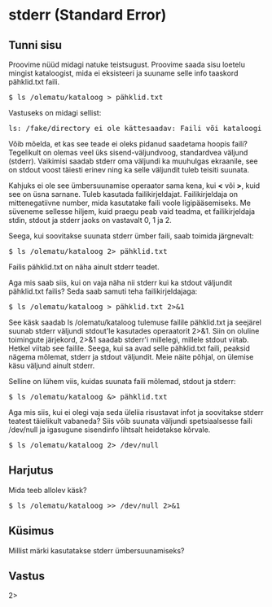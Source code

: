 # stderr (Standard Error)

## Tunni sisu

Proovime nüüd midagi natuke teistsugust. Proovime saada sisu loetelu mingist kataloogist, mida ei eksisteeri ja suuname selle info taaskord pähklid.txt faili.

<pre>$ ls /olematu/kataloog > pähklid.txt </pre>

Vastuseks on midagi sellist:

<pre>ls: /fake/directory ei ole kättesaadav: Faili või kataloogi ei eksisteeri</pre>

Võib mõelda, et kas see teade ei oleks pidanud saadetama hoopis faili? Tegelikult on olemas veel üks sisend-väljundvoog, standardvea väljund (stderr). Vaikimisi saadab stderr oma väljundi ka muuhulgas ekraanile, see on stdout voost täiesti erinev ning ka selle väljundit tuleb teisiti suunata.

Kahjuks ei ole see ümbersuunamise operaator sama kena, kui <b>&lt;</b> või <b>&gt;</b>, kuid see on üsna sarnane. Tuleb kasutada failikirjeldajat.  Failikirjeldaja on mittenegatiivne number, mida kasutatake faili voole ligipääsemiseks. Me süveneme sellesse hiljem, kuid praegu peab vaid teadma, et failikirjeldaja stdin, stdout ja stderr jaoks on vastavalt 0, 1 ja 2.

Seega, kui soovitakse suunata stderr ümber faili, saab toimida järgnevalt:

<pre>$ ls /olematu/kataloog 2> pähklid.txt</pre>

Failis pähklid.txt on näha ainult stderr teadet.

Aga mis saab siis, kui on vaja näha nii stderr kui ka stdout väljundit pähklid.txt failis? Seda saab samuti teha failikirjeldajaga:

<pre>$ ls /olematu/kataloog > pähklid.txt 2>&1</pre>

See käsk saadab ls /olematu/kataloog tulemuse failile pähklid.txt ja seejärel suunab stderr väljundi stdout'le kasutades operaatorit 2>&1. Siin on oluline toimingute järjekord, 2>&1 saadab stderr'i millelegi, millele stdout viitab. Hetkel viitab see failile. Seega, kui sa avad selle pähklid.txt faili, peaksid nägema mõlemat, stderr ja stdout väljundit. Meie näite põhjal, on ülemise käsu väljund ainult stderr.

Selline on lühem viis, kuidas suunata faili mõlemad, stdout ja stderr:

<pre>$ ls /olematu/kataloog &> pähklid.txt</pre>

Aga mis siis, kui ei olegi vaja seda üleliia risustavat infot ja soovitakse stderr teatest täielikult vabaneda? Siis võib suunata väljundi spetsiaalsesse faili /dev/null ja igasugune sisendinfo lihtsalt heidetakse kõrvale.

<pre>$ ls /olematu/kataloog 2> /dev/null</pre>

## Harjutus

Mida teeb allolev käsk?

<pre>$ ls /olematu/kataloog >> /dev/null 2>&1</pre>

## Küsimus

Millist märki kasutatakse stderr ümbersuunamiseks?

## Vastus

2>
